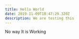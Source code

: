 ```yaml
---
title: Hello World
date: 2019-11-09T18:47:29.320Z
description: We are testing this
---
```

No way It is Working
